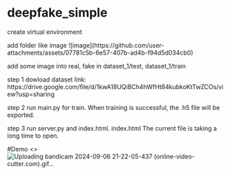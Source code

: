 ﻿# deepfake_simple

<p>create virtual environment
<p>add folder like image ![image](https://github.com/user-attachments/assets/07781c5b-6e57-407b-ad4b-f94d5d034cb0)

<p>add some image into real, fake in dataset_1/test, dataset_1/train
<p>step 1 dowload dataset link: https://drive.google.com/file/d/1kwA18UQiBCh4hWfHt84kubkoKtTwZCOs/view?usp=sharing
<p>step 2 run main.py for train. When training is successful, the .h5 file will be exported.
<p>step 3 run server.py and index.html. index.html The current file is taking a long time to open.

#Demo
<>![Uploading bandicam 2024-09-06 21-22-05-437 (online-video-cutter.com).gif…]()
